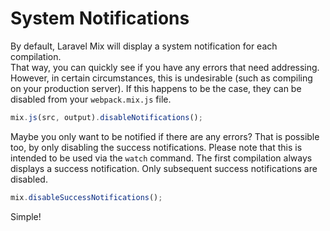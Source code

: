 # System Notifications

By default, Laravel Mix will display a system notification for each compilation.  
That way, you can quickly see if you have any errors that need addressing.  
However, in certain circumstances, this is undesirable \(such as compiling on your production server\).
If this happens to be the case, they can be disabled from your `webpack.mix.js` file.

```js
mix.js(src, output).disableNotifications();
```

Maybe you only want to be notified if there are any errors? That is possible too, by only disabling
the success notifications. Please note that this is intended to be used via the `watch` command. 
The first compilation always displays a success notification. Only subsequent success notifications
are disabled.

```js
mix.disableSuccessNotifications();
```

Simple!
